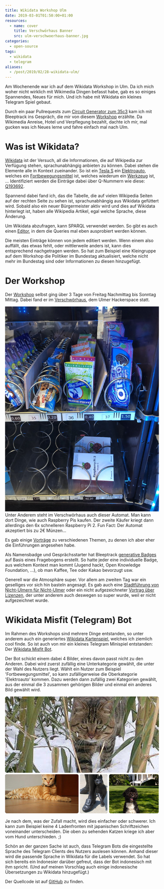 ```yaml
---
title: Wikidata Workshop Ulm
date: 2019-03-01T01:50:00+01:00
resources:
  - name: cover
    title: Verschwörhaus Banner
    src: ulm-verschwoerhaus-banner.jpg
categories:
  - open-source
tags:
  - wikidata
  - telegram
aliases:
  - /post/2019/02/28-wikidata-ulm/
---
```

Am Wochenende war ich auf dem Wikidata Workshop in Ulm.
Da ich mich woher nicht wirklich mit Wikimedia Dingen befasst habe, gab es so einiges Spannendes, Neues für mich.
Und ich habe mit Wikidata ein kleines Telegram Spiel gebaut.
<!--more-->

Durch ein paar Pullrequests zum [Circuit Generator zum 35c3](https://github.com/bleeptrack/35c3-circuit-generator) kam ich mit Bleeptrack ins Gespräch, die mir von diesem [Workshop](https://de.wikipedia.org/wiki/Wikipedia:Wikidata-Workshop-Ulm-2019) erzählte.
Da Wikimedia Anreise, Hotel und Verpflegung bezahlt, dachte ich mir, mal gucken was ich Neues lerne und fahre einfach mal nach Ulm.

# Was ist Wikidata?

[Wikidata](https://www.wikidata.org) ist der Versuch, all die Informationen, die auf Wikipedia zur Verfügung stehen, sprachunabhängig anbieten zu können.
Dabei stehen die Elemente alle in Kontext zueinander.
So ist ein [Tesla S](https://www.wikidata.org/wiki/Q1463050) ein [Elektroauto](https://www.wikidata.org/wiki/Q193692), welches ein [Fortbewegungsmittel](https://www.wikidata.org/wiki/Q42889) ist, welches wiederum ein [Werkzeug](https://www.wikidata.org/wiki/Q39546) ist, …
Identifiziert werden die Einträge dabei über Q-Nummern wie diese: [Q193692](https://www.wikidata.org/wiki/Q193692).

Spannend dabei fand ich, das die Tabelle, die auf vielen Wikipedia Seiten auf der rechten Seite zu sehen ist, sprachunabhängig aus Wikidata gefüttert wird.
Sobald also ein neuer Bürgermeister aktiv wird und dies auf Wikidata hinterlegt ist, haben alle Wikipedia Artikel, egal welche Sprache, diese Änderung.

Um Wikidata abzufragen, kann SPARQL verwendet werden.
So gibt es auch einen [Editor](https://query.wikidata.org/#SELECT%20%3Fitem%20%3FitemLabel%20WHERE%20%7B%0A%20%20%7B%20%3Fitem%20wdt%3AP31%20wd%3AQ193692.%20%7D%0A%20%20UNION%0A%20%20%7B%20%3Fitem%20wdt%3AP279%20wd%3AQ193692.%20%7D%0A%20%20SERVICE%20wikibase%3Alabel%20%7B%20bd%3AserviceParam%20wikibase%3Alanguage%20%22%5BAUTO_LANGUAGE%5D%2Cen%22.%20%7D%0A%7D), in dem die Queries mal eben ausprobiert werden können.

Die meisten Einträge können von jedem editiert werden.
Wenn einem also auffällt, das etwas fehlt, oder mittlerweile anders ist, kann dies entsprechend nachgetragen werden.
So hat zum Beispiel eine Kleingruppe auf dem Workshop die Politiker im Bundestag aktualisiert, welche nicht mehr im Bundestag sind oder Informationen zu diesen hinzugefügt.

# Der Workshop

Der [Workshop](https://de.wikipedia.org/wiki/Wikipedia:Wikidata-Workshop-Ulm-2019) selbst ging über 3 Tage von Freitag Nachmittag bis Sonntag Mittag.
Dabei fand er im [Verschwörhaus](https://www.wikidata.org/wiki/Q27945856), dem Ulmer Hackerspace statt.

![Automat im Verschwörhaus](ulm-verschwoerhaus-automat.jpg)
Unter Anderem steht im Verschwörhaus auch dieser Automat.
Man kann dort Dinge, wie auch Raspberry Pis kaufen.
Der zweite Käufer kriegt dann allerdings den 6x schnelleren Raspberry Pi 2.
Fun Fact: Der Automat akzeptiert bis zu 2€ Münzen…

Es gab einige [Vorträge](https://www.youtube.com/playlist?list=PLRJOWz6dYKtEFA6hSHliGyRXWdbgs2cGO) zu verschiedenen Themen, zu denen ich aber eher die Einführungen angesehen habe.

Als Namensbadge und Gesprächsstarter hat Bleeptrack [generative Badges](https://chaos.social/@bleeptrack/101637293852959794) auf Basis eines Fragebogens erstellt.
So hatte jeder eine individuelle Badge, aus welchem Kontext man kommt (Jugend hackt, Open Knowledge Foundation, …), ob man Kaffee, Tee oder Kakao bevorzugt usw.

Generell war die Atmosphäre super.
Vor allem am zweiten Tag war ein geselliges vor sich hin basteln angesagt.
Es gab auch eine [Stadtführung von Nicht-Ulmern für Nicht-Ulmer](https://chaos.social/@fluxx/101641534158378281) oder ein nicht aufgezeichneter [Vortrag über Lizenzen](https://chaos.social/@fluxx/101647583230179999), der unter anderem auch deswegen so super wurde, weil er nicht aufgezeichnet wurde.

# Wikidata Misfit (Telegram) Bot

Im Rahmen des Workshops sind mehrere Dinge entstanden, so unter anderem auch ein generiertes [Wikidata Kartenspiel](https://cardgame.morr.cc/), welches ich ziemlich cool finde.
So ist auch von mir ein kleines Telegram Minispiel entstanden: Der [Wikidata Misfit Bot](https://t.me/WikidataMisfitBot).

Der Bot schickt einem dabei 4 Bilder, eines davon passt nicht zu den Anderen.
Dabei wird zuerst zufällig eine Unterkategorie gewählt, die unter der Wahl des Nutzers liegt.
Wählt ein Nutzer zum Beispiel 'Fortbewegungsmittel', so kann zufälligerweise die Oberkategorie 'Elektroauto' kommen.
Dazu werden dann zufällig zwei Kategorien gewählt, aus der einmal die 3 zusammen gehörigen Bilder und einmal ein anderes Bild gewählt wird.

![Beispiel Misfit Bot](misfit-example.png)

Je nach dem, was der Zufall macht, wird dies einfacher oder schwerer.
Ich kann zum Beispiel keine 4 Ladenfronten mit japanischen Schriftzeichen voneinander unterscheiden.
Die oben zu sehenden Katzen kriege ich aber vom Hund unterschieden. ;)

Schön an der ganzen Sache ist auch, dass Telegram Bots die eingestellte Sprache des Telegram Clients des Nutzers auslesen können.
Anhand dieser wird die passende Sprache in Wikidata für die Labels verwendet.
So hat sich bereits ein Indonesier darüber gefreut, dass der Bot indonesisch mit ihm spricht.
(Und auf meinen Vorschlag auch einige indonesische Übersetzungen zu Wikidata hinzugefügt.)

Der Quellcode ist auf [GitHub](https://github.com/EdJoPaTo/wikidata-misfit-bot) zu finden.
